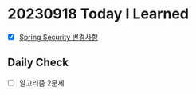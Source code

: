 # 20230918 Today I Learned
- [X] [Spring Security 변경사항](../../Spring/Spring_Security/update_in_security.md)

## Daily Check
- [ ] 알고리즘 2문제